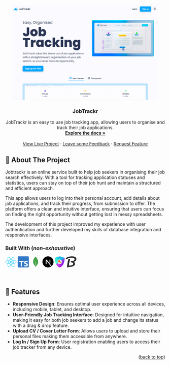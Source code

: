 <a id="readme-top"></a>

<br />
<div align="center">
  <a href="https://github.com/jloizel/jobtrackr">
    <img src="public/share.png" alt="Logo" width="auto" height="300">
  </a>

<h3 align="center">JobTrackr</h3>

  <p align="center">
    JobTrackr is an easy to use job tracking app, allowing users to organise and track their job applications. 
    <br />
    <a href="https://github.com/jloizel/jobtrackr"><strong>Explore the docs »</strong></a>
    <br />
    <br />
    <a href="https://www.jobtrackr.co.uk/">View Live Project</a>
    ·
    <a href="https://github.com/jloizel/jobtrackr/issues/new?labels=bug&template=bug-report---.md">Leave some Feedback</a>
    ·
    <a href="https://github.com/jloizel/jobtrackr/issues/new?labels=enhancement&template=feature-request---.md">Request Feature</a>
  </p>
</div>


<!-- ABOUT THE PROJECT -->
## 📝 About The Project

Jobtrackr is an online service built to help job seekers in organising their job search effectively. With a tool for tracking application statuses and statistics, users can stay on top of their job hunt and maintain a structured and efficient approach.

This app allows users to log into their personal account, add details about job applications, and track their progress, from submission to offer. The platform offers a clean and intuitive interface, ensuring that users can focus on finding the right opportunity without getting lost in messy spreadsheets.

The development of this project improved my experience with user authentication and further developed my skills of database integration and responsive interfaces.

### Built With (***non-exhaustive***)

<code><img src="https://github.com/jloizel/jloizel/blob/main/Assets/react-color.svg" alt="react" height="35px"/></code>
<code><img src="https://github.com/jloizel/jloizel/blob/main/Assets/typescript-color.svg" alt="typescript" height="35px"/></code>
<code><img src="https://github.com/jloizel/jloizel/blob/main/Assets/mongodb-color.svg" alt="mongodb" height="35px"/></code>
<code><img src="https://github.com/jloizel/jloizel/blob/main/Assets/nextdotjs-color.svg" alt="nextJS" height="35px"/></code>
<code><img src="https://github.com/jloizel/jloizel/blob/main/Assets/NextAuth.svg" alt="nexAuth" height="35px"/></code>
<code><img src="https://github.com/jloizel/jloizel/blob/main/Assets/Brandfetch%20Logo.svg" alt="brandfetch" height="35px"/></code>

</br>

## 🚀 Features

- **Responsive Design**: Ensures optimal user experience across all devices, including mobile, tablet, and desktop.
- **User-Friendly Job Tracking Interface**: Designed for intuitive navigation, making it easy for both job seekers to add a job and change its status with a drag & drop feature.
- **Upload CV / Cover Letter Form**: Allows users to upload and store their personal files making them accessible from anywhere.
- **Log In / Sign Up Form**: User registration enabling users to access their job tracker from any device.

<p align="right">(<a href="#readme-top">back to top</a>)</p>
